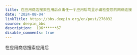 ```yaml
---
title: 在应用商店搜索应用后点击任一个应用后均显示请检查您的网络连接
date: '2024-08-04'
linkTitle: https://bbs.deepin.org/en/post/276032
source: deepin_bbs
description:  196******67 
disable_comments: true
---
```

在应用商店搜索应用后
